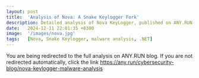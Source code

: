 ```yaml
---
layout: post
title:  'Analysis of Nova: A Snake Keylogger Fork'
description: Detailed analysis of Nova KeyLogger, published on ANY.RUN blog
date:   2024-12-11 22:01:35 +0300
image:  '/images/nova.jpg'
tags:   [Nova, Snake Keylogger, malware analysis, .NET]
---
```


<html>
  <head>
    <meta http-equiv="refresh" content="3; url=https://any.run/cybersecurity-blog/nova-keylogger-malware-analysis">
  </head>
  <body>
    <p>You are being redirected to the full analysis on ANY.RUN blog. If you are not redirected automatically, click the link <a href="https://any.run/cybersecurity-blog/nova-keylogger-malware-analysis" target="_blank" rel="noopener noreferrer">https://any.run/cybersecurity-blog/nova-keylogger-malware-analysis</a></p>
  </body>
</html>
